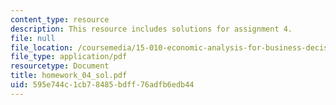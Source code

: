 ```yaml
---
content_type: resource
description: This resource includes solutions for assignment 4.
file: null
file_location: /coursemedia/15-010-economic-analysis-for-business-decisions-fall-2004/595e744c1cb78485bdff76adfb6edb44_homework_04_sol.pdf
file_type: application/pdf
resourcetype: Document
title: homework_04_sol.pdf
uid: 595e744c-1cb7-8485-bdff-76adfb6edb44
---
```

